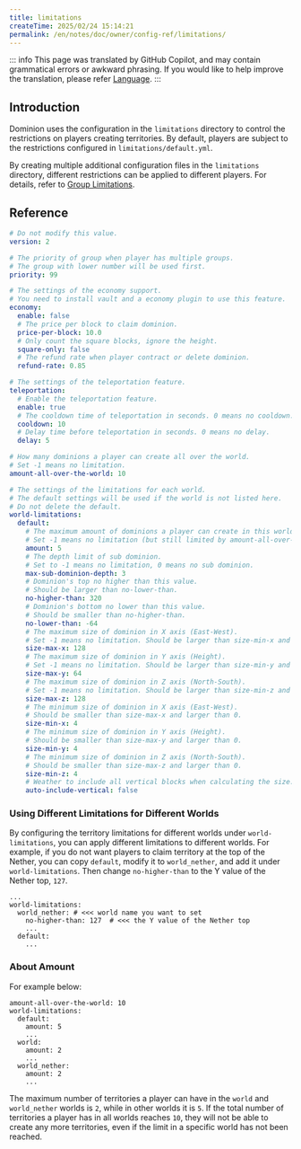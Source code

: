 ```yaml
---
title: limitations
createTime: 2025/02/24 15:14:21
permalink: /en/notes/doc/owner/config-ref/limitations/
---
```


::: info
This page was translated by GitHub Copilot, and may contain grammatical errors or awkward phrasing.
If you would like to help improve the translation, please refer [Language](/en/notes/doc/owner/config-ref/languages/).
:::

## Introduction

Dominion uses the configuration in the `limitations` directory to control the restrictions on players creating
territories. By default, players are subject to the restrictions configured in `limitations/default.yml`.

By creating multiple additional configuration files in the `limitations` directory, different restrictions can be
applied to different players. For details, refer to [Group Limitations](/en/notes/doc/owner/other/multi-limitations/).

## Reference

```yaml :collapsed-lines
# Do not modify this value.
version: 2

# The priority of group when player has multiple groups.
# The group with lower number will be used first.
priority: 99

# The settings of the economy support.
# You need to install vault and a economy plugin to use this feature.
economy:
  enable: false
  # The price per block to claim dominion.
  price-per-block: 10.0
  # Only count the square blocks, ignore the height.
  square-only: false
  # The refund rate when player contract or delete dominion.
  refund-rate: 0.85

# The settings of the teleportation feature.
teleportation:
  # Enable the teleportation feature.
  enable: true
  # The cooldown time of teleportation in seconds. 0 means no cooldown.
  cooldown: 10
  # Delay time before teleportation in seconds. 0 means no delay.
  delay: 5

# How many dominions a player can create all over the world.
# Set -1 means no limitation.
amount-all-over-the-world: 10

# The settings of the limitations for each world.
# The default settings will be used if the world is not listed here.
# Do not delete the default.
world-limitations:
  default:
    # The maximum amount of dominions a player can create in this world.
    # Set -1 means no limitation (but still limited by amount-all-over-the-world).
    amount: 5
    # The depth limit of sub dominion.
    # Set to -1 means no limitation, 0 means no sub dominion.
    max-sub-dominion-depth: 3
    # Dominion's top no higher than this value.
    # Should be larger than no-lower-than.
    no-higher-than: 320
    # Dominion's bottom no lower than this value.
    # Should be smaller than no-higher-than.
    no-lower-than: -64
    # The maximum size of dominion in X axis (East-West).
    # Set -1 means no limitation. Should be larger than size-min-x and 0.
    size-max-x: 128
    # The maximum size of dominion in Y axis (Height).
    # Set -1 means no limitation. Should be larger than size-min-y and 0.
    size-max-y: 64
    # The maximum size of dominion in Z axis (North-South).
    # Set -1 means no limitation. Should be larger than size-min-z and 0.
    size-max-z: 128
    # The minimum size of dominion in X axis (East-West).
    # Should be smaller than size-max-x and larger than 0.
    size-min-x: 4
    # The minimum size of dominion in Y axis (Height).
    # Should be smaller than size-max-y and larger than 0.
    size-min-y: 4
    # The minimum size of dominion in Z axis (North-South).
    # Should be smaller than size-max-z and larger than 0.
    size-min-z: 4
    # Weather to include all vertical blocks when calculating the size.
    auto-include-vertical: false

```

### Using Different Limitations for Different Worlds

By configuring the territory limitations for different worlds under `world-limitations`, you can apply different
limitations to different worlds.
For example, if you do not want players to claim territory at the top of the Nether, you can copy `default`, modify it
to `world_nether`, and add it under `world-limitations`.
Then change `no-higher-than` to the Y value of the Nether top, `127`.

```yaml{4}
...
world-limitations:
  world_nether: # <<< world name you want to set
    no-higher-than: 127  # <<< the Y value of the Nether top
    ...
  default:   
    ...
```

### About Amount

For example below:

```yaml{1,4,7,10}
amount-all-over-the-world: 10
world-limitations:
  default:
    amount: 5
    ...
  world:
    amount: 2
    ...
  world_nether:
    amount: 2
    ...
```

The maximum number of territories a player can have in the `world` and `world_nether` worlds is `2`, while in other
worlds it is `5`.
If the total number of territories a player has in all worlds reaches `10`, they will not be able to create any more
territories, even if the limit in a specific world has not been reached.